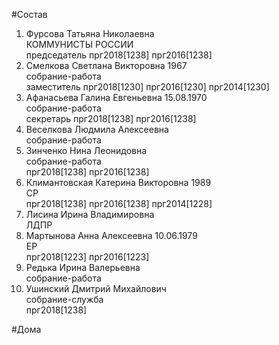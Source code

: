 #Состав  
1. Фурсова Татьяна Николаевна  
    КОММУНИСТЫ РОССИИ  
    председатель прг2018[1238] прг2016[1238]  
2. Смелкова Светлана Викторовна 1967  
    собрание-работа  
    заместитель прг2018[1230] прг2016[1230] прг2014[1230]  
3. Афанасьева Галина Евгеньевна 15.08.1970  
    собрание-работа  
    секретарь прг2018[1238] прг2016[1238]  
4. Веселкова Людмила Алексеевна  
    собрание-работа  
5. Зинченко Нина Леонидовна  
    собрание-работа  
    прг2018[1238] прг2016[1238]  
6. Климантовская Катерина Викторовна 1989  
    СР  
    прг2018[1238] прг2016[1238] прг2014[1228]  
7. Лисина Ирина Владимировна  
    ЛДПР  
8. Мартынова Анна Алексеевна 10.06.1979  
    ЕР  
    прг2018[1223] прг2016[1223]  
9. Редька Ирина Валерьевна  
    собрание-работа  
10. Ушинский Дмитрий Михайлович  
    собрание-служба  
    прг2018[1238]  
  
#Дома  
